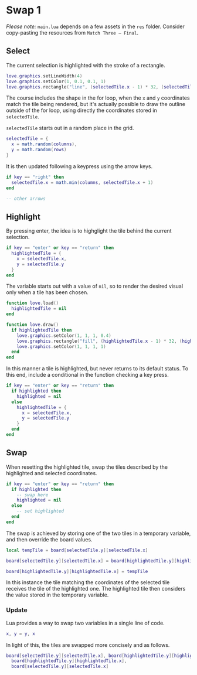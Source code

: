 # Swap 1

_Please note:_ `main.lua` depends on a few assets in the `res` folder. Consider copy-pasting the resources from `Match Three — Final`.

## Select

The current selection is highlighted with the stroke of a rectangle.

```lua
love.graphics.setLineWidth(4)
love.graphics.setColor(1, 0.1, 0.1, 1)
love.graphics.rectangle("line", (selectedTile.x - 1) * 32, (selectedTile.y - 1) * 32, 32, 32, 4)
```

The course includes the shape in the for loop, when the `x` and `y` coordinates match the tile being rendered, but it's actually possible to draw the outline outside of the for loop, using directly the coordinates stored in `selectedTile`.

`selectedTile` starts out in a random place in the grid.

```lua
selectedTile = {
  x = math.random(columns),
  y = math.random(rows)
}
```

It is then updated following a keypress using the arrow keys.

```lua
if key == "right" then
  selectedTile.x = math.min(columns, selectedTile.x + 1)
end

-- other arrows
```

## Highlight

By pressing enter, the idea is to highglight the tile behind the current selection.

```lua
if key == "enter" or key == "return" then
  highlightedTile = {
    x = selectedTile.x,
    y = selectedTile.y
  }
end
```

The variable starts out with a value of `nil`, so to render the desired visual only when a tile has been chosen.

```lua
function love.load()
  highlightedTile = nil
end

function love.draw()
  if highlightedTile then
    love.graphics.setColor(1, 1, 1, 0.4)
    love.graphics.rectangle("fill", (highlightedTile.x - 1) * 32, (highlightedTile.y - 1) * 32, 32, 32, 4)
    love.graphics.setColor(1, 1, 1, 1)
  end
end
```

In this manner a tile is highlighted, but never returns to its default status. To this end, include a conditional in the function checking a key press.

```lua
if key == "enter" or key == "return" then
  if highlighted then
    highlighted = nil
  else
    highlightedTile = {
      x = selectedTile.x,
      y = selectedTile.y
    }
  end
end
```

## Swap

When resetting the highlighted tile, swap the tiles described by the highlighted and selected coordinates.

```lua
if key == "enter" or key == "return" then
  if highlighted then
    -- swap here
    highlighted = nil
  else
    -- set highlighted
  end
end
```

The swap is achieved by storing one of the two tiles in a temporary variable, and then override the board values.

```lua
local tempTile = board[selectedTile.y][selectedTile.x]

board[selectedTile.y][selectedTile.x] = board[highlightedTile.y][highlightedTile.x]

board[highlightedTile.y][highlightedTile.x] = tempTile
```

In this instance the tile matching the coordinates of the selected tile receives the tile of the highlighted one. The highlighted tile then considers the value stored in the temporary variable.

### Update

Lua provides a way to swap two variables in a single line of code.

```lua
x, y = y, x
```

In light of this, the tiles are swapped more concisely and as follows.

```lua
board[selectedTile.y][selectedTile.x], board[highlightedTile.y][highlightedTile.x] =
  board[highlightedTile.y][highlightedTile.x],
  board[selectedTile.y][selectedTile.x]
```
